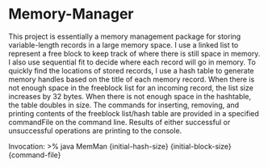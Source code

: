 # Memory-Manager

This project is essentially a memory management package for storing variable-length records in a large memory space. I use a linked list to represent a free block 
to keep track of where there is still space in memory. I also use sequential fit to decide where each record will go in memory. To quickly find the 
locations of stored records, I use a hash table to generate memory handles based on the title of each memory record. When there is not enough space 
in the freeblock list for an incoming record, the list size increases by 32 bytes. When there is not enough space in the hashtable, the table 
doubles in size. The commands for inserting, removing, and printing contents of the freeblock list/hash table are provided in a specified commandFile on 
the command line. Results of either successful or unsuccessful operations are printing to the console. 

Invocation: 
    >%   java MemMan {initial-hash-size} {initial-block-size} {command-file}

